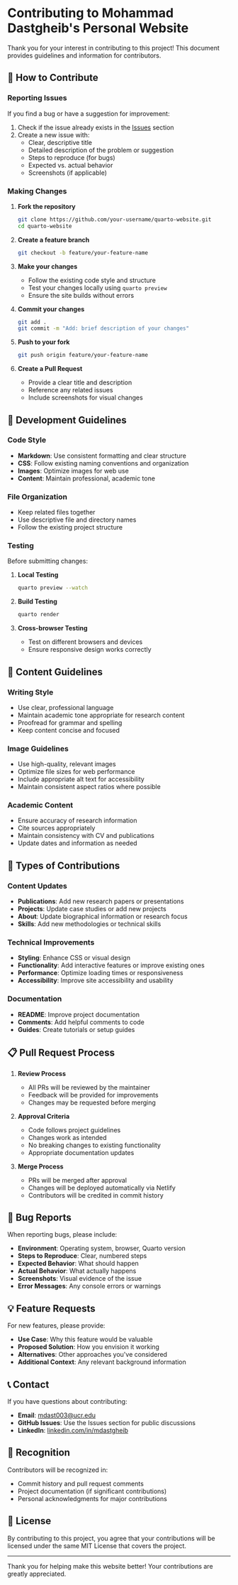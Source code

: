 # Contributing to Mohammad Dastgheib's Personal Website

Thank you for your interest in contributing to this project! This document provides guidelines and information for contributors.

## 🤝 How to Contribute

### Reporting Issues

If you find a bug or have a suggestion for improvement:

1. Check if the issue already exists in the [Issues](https://github.com/mohdasti/quarto-website/issues) section
2. Create a new issue with:
   - Clear, descriptive title
   - Detailed description of the problem or suggestion
   - Steps to reproduce (for bugs)
   - Expected vs. actual behavior
   - Screenshots (if applicable)

### Making Changes

1. **Fork the repository**
   ```bash
   git clone https://github.com/your-username/quarto-website.git
   cd quarto-website
   ```

2. **Create a feature branch**
   ```bash
   git checkout -b feature/your-feature-name
   ```

3. **Make your changes**
   - Follow the existing code style and structure
   - Test your changes locally using `quarto preview`
   - Ensure the site builds without errors

4. **Commit your changes**
   ```bash
   git add .
   git commit -m "Add: brief description of your changes"
   ```

5. **Push to your fork**
   ```bash
   git push origin feature/your-feature-name
   ```

6. **Create a Pull Request**
   - Provide a clear title and description
   - Reference any related issues
   - Include screenshots for visual changes

## 📝 Development Guidelines

### Code Style

- **Markdown**: Use consistent formatting and clear structure
- **CSS**: Follow existing naming conventions and organization
- **Images**: Optimize images for web use
- **Content**: Maintain professional, academic tone

### File Organization

- Keep related files together
- Use descriptive file and directory names
- Follow the existing project structure

### Testing

Before submitting changes:

1. **Local Testing**
   ```bash
   quarto preview --watch
   ```

2. **Build Testing**
   ```bash
   quarto render
   ```

3. **Cross-browser Testing**
   - Test on different browsers and devices
   - Ensure responsive design works correctly

## 🎨 Content Guidelines

### Writing Style

- Use clear, professional language
- Maintain academic tone appropriate for research content
- Proofread for grammar and spelling
- Keep content concise and focused

### Image Guidelines

- Use high-quality, relevant images
- Optimize file sizes for web performance
- Include appropriate alt text for accessibility
- Maintain consistent aspect ratios where possible

### Academic Content

- Ensure accuracy of research information
- Cite sources appropriately
- Maintain consistency with CV and publications
- Update dates and information as needed

## 🚀 Types of Contributions

### Content Updates

- **Publications**: Add new research papers or presentations
- **Projects**: Update case studies or add new projects
- **About**: Update biographical information or research focus
- **Skills**: Add new methodologies or technical skills

### Technical Improvements

- **Styling**: Enhance CSS or visual design
- **Functionality**: Add interactive features or improve existing ones
- **Performance**: Optimize loading times or responsiveness
- **Accessibility**: Improve site accessibility and usability

### Documentation

- **README**: Improve project documentation
- **Comments**: Add helpful comments to code
- **Guides**: Create tutorials or setup guides

## 📋 Pull Request Process

1. **Review Process**
   - All PRs will be reviewed by the maintainer
   - Feedback will be provided for improvements
   - Changes may be requested before merging

2. **Approval Criteria**
   - Code follows project guidelines
   - Changes work as intended
   - No breaking changes to existing functionality
   - Appropriate documentation updates

3. **Merge Process**
   - PRs will be merged after approval
   - Changes will be deployed automatically via Netlify
   - Contributors will be credited in commit history

## 🐛 Bug Reports

When reporting bugs, please include:

- **Environment**: Operating system, browser, Quarto version
- **Steps to Reproduce**: Clear, numbered steps
- **Expected Behavior**: What should happen
- **Actual Behavior**: What actually happens
- **Screenshots**: Visual evidence of the issue
- **Error Messages**: Any console errors or warnings

## 💡 Feature Requests

For new features, please provide:

- **Use Case**: Why this feature would be valuable
- **Proposed Solution**: How you envision it working
- **Alternatives**: Other approaches you've considered
- **Additional Context**: Any relevant background information

## 📞 Contact

If you have questions about contributing:

- **Email**: mdast003@ucr.edu
- **GitHub Issues**: Use the Issues section for public discussions
- **LinkedIn**: [linkedin.com/in/mdastgheib](https://linkedin.com/in/mdastgheib)

## 🙏 Recognition

Contributors will be recognized in:

- Commit history and pull request comments
- Project documentation (if significant contributions)
- Personal acknowledgments for major contributions

## 📜 License

By contributing to this project, you agree that your contributions will be licensed under the same MIT License that covers the project.

---

Thank you for helping make this website better! Your contributions are greatly appreciated.
